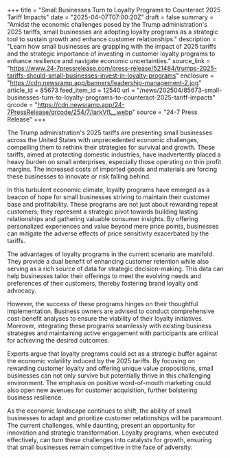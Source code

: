 +++
title = "Small Businesses Turn to Loyalty Programs to Counteract 2025 Tariff Impacts"
date = "2025-04-07T07:00:20Z"
draft = false
summary = "Amidst the economic challenges posed by the Trump administration's 2025 tariffs, small businesses are adopting loyalty programs as a strategic tool to sustain growth and enhance customer relationships."
description = "Learn how small businesses are grappling with the impact of 2025 tariffs and the strategic importance of investing in customer loyalty programs to enhance resilience and navigate economic uncertainties."
source_link = "https://www.24-7pressrelease.com/press-release/521484/trumps-2025-tariffs-should-small-businesses-invest-in-loyalty-programs"
enclosure = "https://cdn.newsramp.app/banners/leadership-management-2.jpg"
article_id = 85673
feed_item_id = 12540
url = "/news/202504/85673-small-businesses-turn-to-loyalty-programs-to-counteract-2025-tariff-impacts"
qrcode = "https://cdn.newsramp.app/24-7PressRelease/qrcode/254/7/larkVfL_.webp"
source = "24-7 Press Release"
+++

<p>The Trump administration's 2025 tariffs are presenting small businesses across the United States with unprecedented economic challenges, compelling them to rethink their strategies for survival and growth. These tariffs, aimed at protecting domestic industries, have inadvertently placed a heavy burden on small enterprises, especially those operating on thin profit margins. The increased costs of imported goods and materials are forcing these businesses to innovate or risk falling behind.</p><p>In this turbulent economic climate, loyalty programs have emerged as a beacon of hope for small businesses striving to maintain their customer base and profitability. These programs are not just about rewarding repeat customers; they represent a strategic pivot towards building lasting relationships and gathering valuable consumer insights. By offering personalized experiences and value beyond mere price points, businesses can mitigate the adverse effects of price sensitivity exacerbated by the tariffs.</p><p>The advantages of loyalty programs in the current scenario are manifold. They provide a dual benefit of enhancing customer retention while also serving as a rich source of data for strategic decision-making. This data can help businesses tailor their offerings to meet the evolving needs and preferences of their customers, thereby fostering brand loyalty and advocacy.</p><p>However, the success of these programs hinges on their thoughtful implementation. Business owners are advised to conduct comprehensive cost-benefit analyses to ensure the viability of their loyalty initiatives. Moreover, integrating these programs seamlessly with existing business strategies and maintaining active engagement with participants are critical for achieving the desired outcomes.</p><p>Experts argue that loyalty programs could act as a strategic buffer against the economic volatility induced by the 2025 tariffs. By focusing on rewarding customer loyalty and offering unique value propositions, small businesses can not only survive but potentially thrive in this challenging environment. The emphasis on positive word-of-mouth marketing could also open new avenues for customer acquisition, further bolstering business resilience.</p><p>As the economic landscape continues to shift, the ability of small businesses to adapt and prioritize customer relationships will be paramount. The current challenges, while daunting, present an opportunity for innovation and strategic transformation. Loyalty programs, when executed effectively, can turn these challenges into catalysts for growth, ensuring that small businesses remain competitive in the face of adversity.</p>